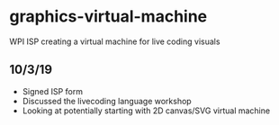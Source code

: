 # graphics-virtual-machine
WPI ISP creating a virtual machine for live coding visuals






## 10/3/19

- Signed ISP form
- Discussed the livecoding language workshop
- Looking at potentially starting with 2D canvas/SVG virtual machine